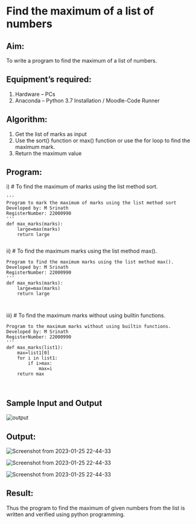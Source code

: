# Find the maximum of a list of numbers
## Aim:
To write a program to find the maximum of a list of numbers.
## Equipment’s required:
1.	Hardware – PCs
2.	Anaconda – Python 3.7 Installation / Moodle-Code Runner
## Algorithm:
1.	Get the list of marks as input
2.	Use the sort() function or max() function or use the for loop to find the maximum mark.
3.	Return the maximum value
## Program:

i)	# To find the maximum of marks using the list method sort.
```
''' 
Program to mark the maximum of marks using the list method sort
Developed by: M Srinath
RegisterNumber: 22000990
'''
def max_marks(marks):
    large=max(marks)
    return large


```

ii)	# To find the maximum marks using the list method max().
```''' 
Program to find the maximum marks using the list method max().
Developed by: M Srinath
RegisterNumber: 22000990
'''
def max_marks(marks):
    large=max(marks)
    return large



```

iii) # To find the maximum marks without using builtin functions.
```''' 
Program to the maximum marks without using builtin functions.
Developed by: M Srinath
RegisterNumber: 22000990
'''
def max_marks(list1):
    max=list1[0]
    for i in list1:
        if i>max:
            max=i
    return max



```
## Sample Input and Output
![output](./img/max_marks1.jpg) 

## Output:
![Screenshot from 2023-01-25 22-44-33](https://user-images.githubusercontent.com/118678482/214633862-ccfc30d7-97ab-4f6b-9fa5-3b1b11aeb0b9.png)

![Screenshot from 2023-01-25 22-44-33](https://user-images.githubusercontent.com/118678482/214634270-bc3d23cb-8d0d-4e27-b41e-11489323aecf.png)


![Screenshot from 2023-01-25 22-44-33](https://user-images.githubusercontent.com/118678482/214634333-1bf54db3-c204-4239-88d7-4f735cd98913.png)




## Result:
Thus the program to find the maximum of given numbers from the list is written and verified using python programming.
